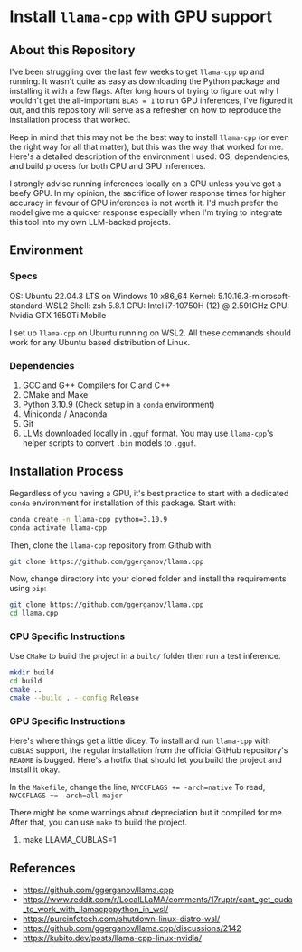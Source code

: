 # Install `llama-cpp` with GPU support

## About this Repository

I've been struggling over the last few weeks to get `llama-cpp` up and running. It wasn't quite as easy as downloading the Python package and installing it with a few flags. After long hours of trying to figure out why I wouldn't get the all-important `BLAS = 1` to run GPU inferences, I've figured it out, and this repository will serve as a refresher on how to reproduce the installation process that worked.

Keep in mind that this may not be the best way to install `llama-cpp` (or even the right way for all that matter), but this was the way that worked for me. Here's a detailed description of the environment I used: OS, dependencies, and build process for both CPU and GPU inferences.

I strongly advise running inferences locally on a CPU unless you've got a beefy GPU. In my opinion, the sacrifice of lower response times for higher accuracy in favour of GPU inferences is not worth it. I'd much prefer the model give me a quicker response especially when I'm trying to integrate this tool into my own LLM-backed projects.

## Environment

### Specs

OS: Ubuntu 22.04.3 LTS on Windows 10 x86_64
Kernel: 5.10.16.3-microsoft-standard-WSL2
Shell: zsh 5.8.1
CPU: Intel i7-10750H (12) @ 2.591GHz
GPU: Nvidia GTX 1650Ti Mobile

I set up `llama-cpp` on Ubuntu running on WSL2. All these commands should work for any Ubuntu based distribution of Linux.

### Dependencies

1. GCC and G++ Compilers for C and C++
2. CMake and Make
3. Python 3.10.9 (Check setup in a `conda` environment)
4. Miniconda / Anaconda
5. Git
6. LLMs downloaded locally in `.gguf` format. You may use `llama-cpp`'s helper scripts to convert `.bin` models to `.gguf`.

## Installation Process

Regardless of you having a GPU, it's best practice to start with a dedicated `conda` environment for installation of this package. Start with:

```bash
conda create -n llama-cpp python=3.10.9
conda activate llama-cpp
```

Then, clone the `llama-cpp` repository from Github with:

```bash
git clone https://github.com/ggerganov/llama.cpp
```

Now, change directory into your cloned folder and install the requirements using `pip`:

```bash
git clone https://github.com/ggerganov/llama.cpp
cd llama.cpp
```

### CPU Specific Instructions

Use `CMake` to build the project in a `build/` folder then run a test inference.

```bash
mkdir build
cd build
cmake ..
cmake --build . --config Release
```

### GPU Specific Instructions

Here's where things get a little dicey. To install and run `llama-cpp` with `cuBLAS` support, the regular installation from the official GitHub repository's `README` is bugged. Here's a hotfix that should let you build the project and install it okay.

In the `Makefile`, change the line,
`NVCCFLAGS += -arch=native`
To read,
`NVCCFLAGS += -arch=all-major`

There might be some warnings about depreciation but it compiled for me. After that, you can use `make` to build the project.

1. make LLAMA_CUBLAS=1

## References

- https://github.com/ggerganov/llama.cpp
- https://www.reddit.com/r/LocalLLaMA/comments/17ruptr/cant_get_cuda_to_work_with_llamacpppython_in_wsl/
- https://pureinfotech.com/shutdown-linux-distro-wsl/
- https://github.com/ggerganov/llama.cpp/discussions/2142
- https://kubito.dev/posts/llama-cpp-linux-nvidia/
